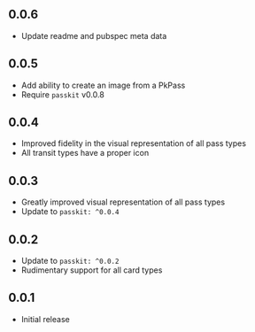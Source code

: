 ## 0.0.6

- Update readme and pubspec meta data

## 0.0.5

- Add ability to create an image from a PkPass
- Require `passkit` v0.0.8

## 0.0.4

- Improved fidelity in the visual representation of all pass types
- All transit types have a proper icon

## 0.0.3

- Greatly improved visual representation of all pass types
- Update to `passkit: ^0.0.4`

## 0.0.2

- Update to `passkit: ^0.0.2`
- Rudimentary support for all card types

## 0.0.1

- Initial release
